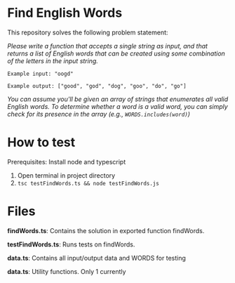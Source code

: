 # Find English Words

This repository solves the following problem statement:

_Please write a function that accepts a single string as input, and that returns a list of English words that can be created using some combination of the letters in the input string._

```
Example input: "oogd"

Example output: ["good", "god", "dog", "goo", "do", "go"]
```

_You can assume you'll be given an array of strings that enumerates all valid English words. To determine whether a word is a valid word, you can simply check for its presence in the array (e.g., `WORDS.includes(word)`)_

# How to test

Prerequisites: Install node and typescript

1) Open terminal in project directory
2) `tsc testFindWords.ts && node testFindWords.js`

# Files

**findWords.ts**: Contains the solution in exported function findWords.

**testFindWords.ts**: Runs tests on findWords. 

**data.ts**: Contains all input/output data and WORDS for testing

**data.ts**: Utility functions. Only 1 currently
